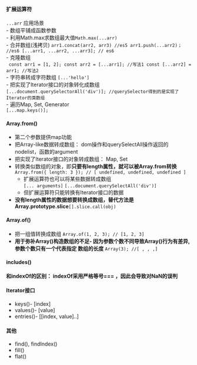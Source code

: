 ####  扩展运算符
```...arr``` 
应用场景   
	- 数组平铺成函数参数   
	- 利用Math.max求数组最大值```Math.max(...arr)```  
	- 合并数组(浅拷贝) 
		```
		arr1.concat(arr2, arr3) //es5
		arr1.push(...arr2)； //es6
		[...arr1, ...arr2, ...arr3]; // es6
		```  
	- 克隆数组  
		``` 
		const arr1 = [1, 2];
		const arr2 = [...arr1]; //写法1
		const [...arr2] = arr1; //写法2
		```   
	- 字符串转成字符数组 ```[...'hello']```    
	- 把实现了Iterator接口的对象转化成数组   
		```[...document.querySelectorAll('div')]; //querySelector得到的是实现了Iterator的类数组```   
	- 遍历Map, Set, Generator  
		```[...map.keys()];```

#### Array.from()  
- 第二个参数提供map功能  
- 把Array-like数据转成数组： dom操作和querySelectAll操作返回的nodelist，函数的argument   
- 把实现了Iterator接口的对象转成数组： Map, Set  
- 转换类似数组的对象，即**只要有length属性，就可以被Array.from转换**   
	```Array.from({ length: 3 }); // [ undefined, undefined, undefined ]```   
	- 扩展运算符也可以将某些数据转成数组   
		```[... arguments]``` ```[...document.querySelectAll('div')]```   
	- 但扩展运算符只能转换有Iterator接口的数据  
- **没有length属性的数据想要转换成数组，替代方法是Array.prototype.slice**```[].slice.call(obj)```   

#### Array.of()   
- 把一组值转换成数组
	```Array.of(1, 2, 3); // [1, 2, 3] ```  
- **用于弥补Array()构造数组的不足- 因为参数个数不同导致Array()行为有差异, 参数个数只有一个代表指定 数组的长度**
	```Array(3); //[ , , ,]```   

#### includes()  
**和indexOf的区别： indexOf采用严格等号=== ，因此会导致对NaN的误判**    

#### Iterator接口  
- keys()- [index]   
- values()- [value]  
- entries()- [[index, value]..]    

#### 其他  
- find(), findIndex()     
- fill()   
- flat()  
